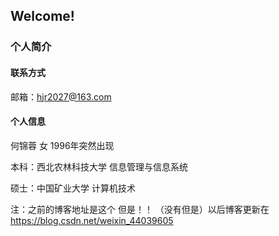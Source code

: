 ## Welcome!



### 个人简介

#### 联系方式

邮箱：hjr2027@163.com

#### 个人信息
何锦蓉 女 1996年突然出现


本科：西北农林科技大学 信息管理与信息系统


硕士：中国矿业大学 计算机技术


注：之前的博客地址是这个 但是！！
（没有但是）以后博客更新在 https://blog.csdn.net/weixin_44039605

